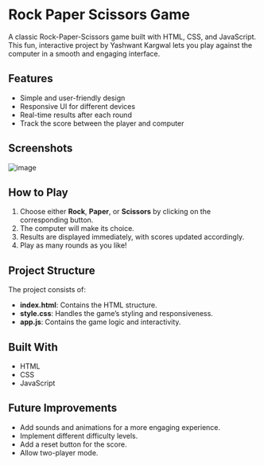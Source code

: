 # Rock Paper Scissors Game

A classic Rock-Paper-Scissors game built with HTML, CSS, and JavaScript. This fun, interactive project by Yashwant Kargwal lets you play against the computer in a smooth and engaging interface. 

## Features

- Simple and user-friendly design
- Responsive UI for different devices
- Real-time results after each round
- Track the score between the player and computer

## Screenshots

![image](https://github.com/user-attachments/assets/fa6657cf-fe87-464f-bd76-069e3a4cfc07)


## How to Play

1. Choose either **Rock**, **Paper**, or **Scissors** by clicking on the corresponding button.
2. The computer will make its choice.
3. Results are displayed immediately, with scores updated accordingly.
4. Play as many rounds as you like!

## Project Structure

The project consists of:

- **index.html**: Contains the HTML structure.
- **style.css**: Handles the game’s styling and responsiveness.
- **app.js**: Contains the game logic and interactivity.

## Built With
- HTML
- CSS
- JavaScript

## Future Improvements
- Add sounds and animations for a more engaging experience.
- Implement different difficulty levels.
- Add a reset button for the score.
- Allow two-player mode.
